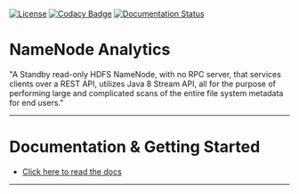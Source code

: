 [![License](http://img.shields.io/:license-Apache%202-blue.svg)](http://www.apache.org/licenses/LICENSE-2.0.txt)
[![Codacy Badge](https://api.codacy.com/project/badge/Grade/8b74b65e31b34a1aac0557a93fabe7d2)](https://www.codacy.com/app/Dee-Pac/NNAnalytics-1?utm_source=github.com&amp;utm_medium=referral&amp;utm_content=Dee-Pac/NNAnalytics-1&amp;utm_campaign=Badge_Grade)
[![Documentation Status](https://readthedocs.org/projects/nnanalytics-1/badge/?version=latest)](http://gimel.readthedocs.io/en/latest/?badge=latest)

# NameNode Analytics

"A Standby read-only HDFS NameNode, with no RPC server, that services clients over a REST API, utilizes Java 8 Stream API, all for the purpose of performing large and complicated scans of the entire file system metadata for end users."

__________________________________________________________________________________________________________________


# Documentation & Getting Started

  * [Click here to read the docs](http://nnanalytics.readthedocs.io/)

__________________________________________________________________________________________________________________
